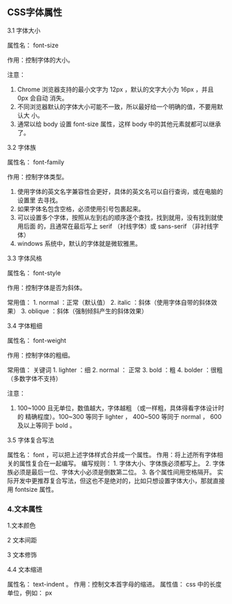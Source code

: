 ## CSS字体属性 

3.1 字体大小 

属性名： font-size 

作用：控制字体的大小。

注意：

1. Chrome 浏览器支持的最小文字为 12px ，默认的文字大小为 16px ，并且 0px 会自动 消失。
2. 不同浏览器默认的字体大小可能不一致，所以最好给一个明确的值，不要用默认大 小。
3. 通常以给 body 设置 font-size 属性，这样 body 中的其他元素就都可以继承了。

3.2 字体族 

属性名： font-family 

作用：控制字体类型。

1. 使用字体的英文名字兼容性会更好，具体的英文名可以自行查询，或在电脑的设置里 去寻找。
2. 如果字体名包含空格，必须使用引号包裹起来。 
3. 可以设置多个字体，按照从左到右的顺序逐个查找，找到就用，没有找到就使用后面 的，且通常在最后写上 serif （衬线字体）或 sans-serif （非衬线字体） 
4.  windows 系统中，默认的字体就是微软雅黑。

3.3 字体风格 

属性名： font-style 

作用：控制字体是否为斜体。 

常用值： 1. normal ：正常（默认值） 2. italic ：斜体（使用字体自带的斜体效果） 3. oblique ：斜体（强制倾斜产生的斜体效果）

3.4 字体粗细 

属性名： font-weight 

作用：控制字体的粗细。 

常用值： 关键词 1. lighter ：细 2. normal ： 正常 3. bold ：粗 4. bolder ：很粗 （多数字体不支持）

注意：

1. 100~1000 且无单位，数值越大，字体越粗 （或一样粗，具体得看字体设计时的 精确程度）。100~300 等同于 lighter ， 400~500 等同于 normal ， 600 及以上等同于 bold 。

3.5 字体复合写法

 属性名： font ，可以把上述字体样式合并成一个属性。 作用：将上述所有字体相关的属性复合在一起编写。 编写规则： 1. 字体大小、字体族必须都写上。 2. 字体族必须是最后一位、字体大小必须是倒数第二位。 3. 各个属性间用空格隔开。 实际开发中更推荐复合写法，但这也不是绝对的，比如只想设置字体大小，那就直接用 fontsize 属性。

### 4.文本属性

1.文本颜色

2 文本间距 

3 文本修饰 

4.4 文本缩进 

属性名： text-indent 。 作用：控制文本首字母的缩进。 属性值： css 中的长度单位，例如： px